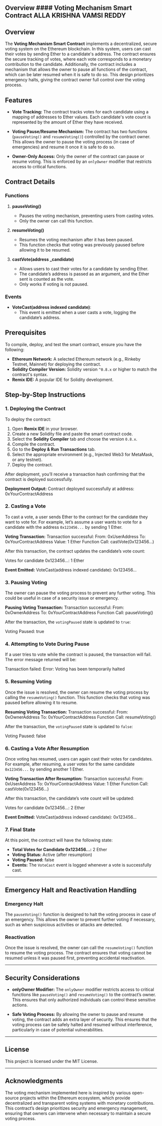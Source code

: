 ## Overview #### Voting Mechanism Smart Contract  ALLA KRISHNA VAMSI REDDY

## Overview
The **Voting Mechanism Smart Contract** implements a decentralized, secure voting system on the Ethereum blockchain. In this system, users can cast their votes by sending Ether to a candidate's address. The contract ensures the secure tracking of votes, where each vote corresponds to a monetary contribution to the candidate. Additionally, the contract includes a mechanism that allows the owner to pause all functions of the contract, which can be later resumed when it is safe to do so. This design prioritizes emergency halts, giving the contract owner full control over the voting process.

## Features

- **Vote Tracking:** The contract tracks votes for each candidate using a mapping of addresses to Ether values. Each candidate's vote count is represented by the amount of Ether they have received.
  
- **Voting Pause/Resume Mechanism:** The contract has two functions (`pauseVoting()` and `resumeVoting()`) controlled by the contract owner. This allows the owner to pause the voting process (in case of emergencies) and resume it once it is safe to do so.

- **Owner-Only Access:** Only the owner of the contract can pause or resume voting. This is enforced by an `onlyOwner` modifier that restricts access to critical functions.

## Contract Details

### Functions

1. **pauseVoting()**
    - Pauses the voting mechanism, preventing users from casting votes.
    - Only the owner can call this function.

2. **resumeVoting()**
    - Resumes the voting mechanism after it has been paused.
    - This function checks that voting was previously paused before allowing it to be resumed.

3. **castVote(address _candidate)**
    - Allows users to cast their votes for a candidate by sending Ether.
    - The candidate’s address is passed as an argument, and the Ether sent is counted as the vote.
    - Only works if voting is not paused.

### Events

- **VoteCast(address indexed candidate)**: 
    - This event is emitted when a user casts a vote, logging the candidate’s address.

## Prerequisites

To compile, deploy, and test the smart contract, ensure you have the following:

- **Ethereum Network:** A selected Ethereum network (e.g., Rinkeby Testnet, Mainnet) for deploying the contract.
- **Solidity Compiler Version:** Solidity version `^0.8.x` or higher to match the contract's syntax.
- **Remix IDE:** A popular IDE for Solidity development.

## Step-by-Step Instructions

### 1. Deploying the Contract

To deploy the contract:

1. Open **Remix IDE** in your browser.
2. Create a new Solidity file and paste the smart contract code.
3. Select the **Solidity Compiler** tab and choose the version `0.8.x`.
4. Compile the contract.
5. Go to the **Deploy & Run Transactions** tab.
6. Select the appropriate environment (e.g., Injected Web3 for MetaMask, or any testnet).
7. Deploy the contract.

After deployment, you’ll receive a transaction hash confirming that the contract is deployed successfully.

**Deployment Output:**
Contract deployed successfully at address: 0xYourContractAddress

### 2. Casting a Vote

To cast a vote, a user sends Ether to the contract for the candidate they want to vote for. For example, let’s assume a user wants to vote for a candidate with the address `0x123456...` by sending 1 Ether.

**Voting Transaction:**
Transaction successful: From: 0xUserAddress To: 0xYourContractAddress Value: 1 Ether Function Call: castVote(0x123456...)

After this transaction, the contract updates the candidate’s vote count:

Votes for candidate 0x123456...: 1 Ether

**Event Emitted:**
VoteCast(address indexed candidate): 0x123456...

### 3. Pausing Voting

The owner can pause the voting process to prevent any further voting. This could be useful in case of a security issue or emergency.

**Pausing Voting Transaction:**
Transaction successful: From: 0xOwnerAddress To: 0xYourContractAddress Function Call: pauseVoting()
 
After the transaction, the `votingPaused` state is updated to `true`:

Voting Paused: true

### 4. Attempting to Vote During Pause

If a user tries to vote while the contract is paused, the transaction will fail. The error message returned will be:

Transaction failed: Error: Voting has been temporarily halted
 
### 5. Resuming Voting

Once the issue is resolved, the owner can resume the voting process by calling the `resumeVoting()` function. This function checks that voting was paused before allowing it to resume.

**Resuming Voting Transaction:**
Transaction successful: From: 0xOwnerAddress To: 0xYourContractAddress Function Call: resumeVoting()

After the transaction, the `votingPaused` state is updated to `false`:

Voting Paused: false

### 6. Casting a Vote After Resumption

Once voting has resumed, users can again cast their votes for candidates. For example, after resuming, a user votes for the same candidate `0x123456...` by sending another 1 Ether.

**Voting Transaction After Resumption:**
Transaction successful: From: 0xUserAddress To: 0xYourContractAddress Value: 1 Ether Function Call: castVote(0x123456...)

After this transaction, the candidate’s vote count will be updated:

Votes for candidate 0x123456...: 2 Ether

**Event Emitted:**
VoteCast(address indexed candidate): 0x123456...

### 7. Final State

At this point, the contract will have the following state:

- **Total Votes for Candidate 0x123456...:** 2 Ether
- **Voting Status:** Active (after resumption)
- **Voting Paused:** false
- **Events:** The `VoteCast` event is logged whenever a vote is successfully cast.

---

## Emergency Halt and Reactivation Handling

### Emergency Halt

The `pauseVoting()` function is designed to halt the voting process in case of an emergency. This allows the owner to prevent further voting if necessary, such as when suspicious activities or attacks are detected.

### Reactivation

Once the issue is resolved, the owner can call the `resumeVoting()` function to resume the voting process. The contract ensures that voting cannot be resumed unless it was paused first, preventing accidental reactivation.

---

## Security Considerations

- **onlyOwner Modifier:** The `onlyOwner` modifier restricts access to critical functions like `pauseVoting()` and `resumeVoting()` to the contract’s owner. This ensures that only authorized individuals can control these sensitive actions.
  
- **Safe Voting Process:** By allowing the owner to pause and resume voting, the contract adds an extra layer of security. This ensures that the voting process can be safely halted and resumed without interference, particularly in case of potential vulnerabilities.

---

## License

This project is licensed under the MIT License.

---

## Acknowledgments

The voting mechanism implemented here is inspired by various open-source projects within the Ethereum ecosystem, which provide decentralized and transparent voting systems with monetary contributions. This contract’s design prioritizes security and emergency management, ensuring that owners can intervene when necessary to maintain a secure voting process.
